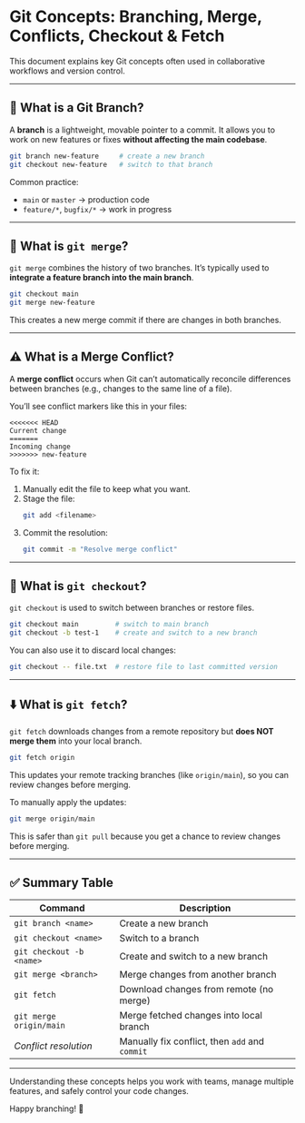 # Git Concepts: Branching, Merge, Conflicts, Checkout & Fetch

This document explains key Git concepts often used in collaborative workflows and version control.

---

## 🌿 What is a Git Branch?

A **branch** is a lightweight, movable pointer to a commit. It allows you to work on new features or fixes **without affecting the main codebase**.

```bash
git branch new-feature     # create a new branch
git checkout new-feature   # switch to that branch
```

Common practice:
- `main` or `master` → production code
- `feature/*`, `bugfix/*` → work in progress

---

## 🔀 What is `git merge`?

`git merge` combines the history of two branches. It’s typically used to **integrate a feature branch into the main branch**.

```bash
git checkout main
git merge new-feature
```

This creates a new merge commit if there are changes in both branches.

---

## ⚠️ What is a Merge Conflict?

A **merge conflict** occurs when Git can’t automatically reconcile differences between branches (e.g., changes to the same line of a file).

You’ll see conflict markers like this in your files:

```text
<<<<<<< HEAD
Current change
=======
Incoming change
>>>>>>> new-feature
```

To fix it:
1. Manually edit the file to keep what you want.
2. Stage the file:
   ```bash
   git add <filename>
   ```
3. Commit the resolution:
   ```bash
   git commit -m "Resolve merge conflict"
   ```

---

## 🧭 What is `git checkout`?

`git checkout` is used to switch between branches or restore files.

```bash
git checkout main         # switch to main branch
git checkout -b test-1    # create and switch to a new branch
```

You can also use it to discard local changes:
```bash
git checkout -- file.txt  # restore file to last committed version
```

---

## ⬇️ What is `git fetch`?

`git fetch` downloads changes from a remote repository but **does NOT merge them** into your local branch.

```bash
git fetch origin
```

This updates your remote tracking branches (like `origin/main`), so you can review changes before merging.

To manually apply the updates:

```bash
git merge origin/main
```

This is safer than `git pull` because you get a chance to review changes before merging.

---

## ✅ Summary Table

| Command                          | Description                                   |
|----------------------------------|-----------------------------------------------|
| `git branch <name>`              | Create a new branch                           |
| `git checkout <name>`            | Switch to a branch                            |
| `git checkout -b <name>`         | Create and switch to a new branch             |
| `git merge <branch>`             | Merge changes from another branch             |
| `git fetch`                      | Download changes from remote (no merge)       |
| `git merge origin/main`         | Merge fetched changes into local branch       |
| _Conflict resolution_            | Manually fix conflict, then `add` and `commit`|

---

Understanding these concepts helps you work with teams, manage multiple features, and safely control your code changes.

Happy branching! 🌱
